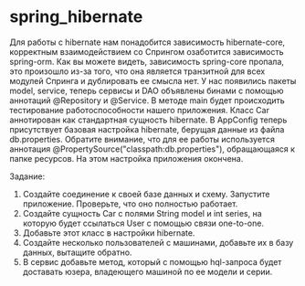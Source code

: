 # spring_hibernate

Для работы с hibernate нам понадобится зависимость hibernate-core, корректным взаимодействием со Спрингом озаботится зависимость spring-orm.
Как вы можете видеть, зависимость spring-core пропала, это произошло из-за того, что она является транзитной для всех модулей Спринга и дублировать ее смысла нет.
У нас появились пакеты model, service, теперь сервисы и DAO объявлены бинами с помощью аннотаций @Repository и @Service.
В методе main будет происходить тестирование работоспособности нашего приложения. Класс Car аннотирован как стандартная сущность hibernate. В AppConfig теперь присутствует базовая настройка hibernate, берущая данные из файла db.properties. Обратите внимание, что для ее работы используется аннотация @PropertySource("classpath:db.properties"), обращающаяся к папке ресурсов.
На этом настройка приложения окончена.

Задание:
1. Создайте соединение к своей базе данных и схему. Запустите приложение. Проверьте, что оно полностью работает.
2. Создайте сущность Car с полями String model и int series, на которую будет ссылаться User с помощью связи one-to-one.
3. Добавьте этот класс в настройки hibernate.
4. Создайте несколько пользователей с машинами, добавьте их в базу данных, вытащите обратно.
5. В сервис добавьте метод, который с помощью hql-запроса будет доставать юзера, владеющего машиной по ее модели и серии.
